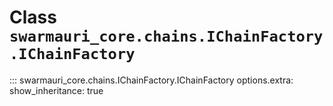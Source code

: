 # Class `swarmauri_core.chains.IChainFactory.IChainFactory`

::: swarmauri_core.chains.IChainFactory.IChainFactory
    options.extra:
      show_inheritance: true

